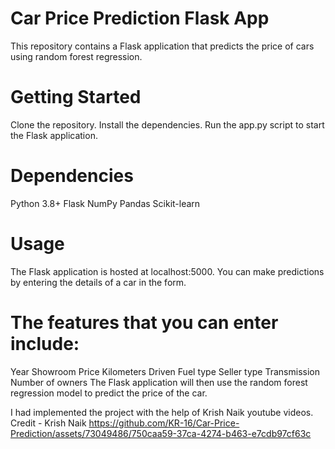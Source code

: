 # Car Price Prediction Flask App
This repository contains a Flask application that predicts the price of cars using random forest regression.

# Getting Started
Clone the repository.
Install the dependencies.
Run the app.py script to start the Flask application.

# Dependencies
Python 3.8+
Flask
NumPy
Pandas
Scikit-learn

# Usage
The Flask application is hosted at localhost:5000. You can make predictions by entering the details of a car in the form.

# The features that you can enter include:

Year
Showroom Price
Kilometers Driven
Fuel type
Seller type
Transmission
Number of owners
The Flask application will then use the random forest regression model to predict the price of the car.

I had implemented the project with the help of Krish Naik youtube videos.
Credit - Krish Naik
https://github.com/KR-16/Car-Price-Prediction/assets/73049486/750caa59-37ca-4274-b463-e7cdb97cf63c

